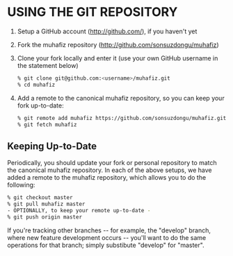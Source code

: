 # USING THE GIT REPOSITORY

 1. Setup a GitHub account (http://github.com/), if you haven't yet
 2. Fork the muhafiz repository (http://github.com/sonsuzdongu/muhafiz)
 3. Clone your fork locally and enter it (use your own GitHub username
    in the statement below)

    ```sh
    % git clone git@github.com:<username>/muhafiz.git
    % cd muhafiz
    ```

 4. Add a remote to the canonical muhafiz repository, so you can keep your fork
    up-to-date:

    ```sh
    % git remote add muhafiz https://github.com/sonsuzdongu/muhafiz.git
    % git fetch muhafiz
    ```


## Keeping Up-to-Date

Periodically, you should update your fork or personal repository to
match the canonical muhafiz repository. In each of the above setups, we have
added a remote to the muhafiz repository, which allows you to do
the following:


```sh
% git checkout master
% git pull muhafiz master
- OPTIONALLY, to keep your remote up-to-date -
% git push origin master
```

If you're tracking other branches -- for example, the "develop" branch, where
new feature development occurs -- you'll want to do the same operations for that
branch; simply substibute "develop" for "master".


